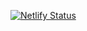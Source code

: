 [![Netlify Status](https://api.netlify.com/api/v1/badges/aee144fc-1b59-4aa9-b36c-4370b7f3363b/deploy-status)](https://app.netlify.com/projects/ebitemp/deploys)
